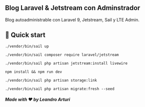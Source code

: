 ## Blog Laravel & Jetstream con Adminstrador
Blog autoadministrable con Laravel 9, Jetstream, Sail y LTE Admin.

## 🚀 Quick start

```
./vendor/bin/sail up

./vendor/bin/sail composer require laravel/jetstream

./vendor/bin/sail php artisan jetstream:install livewire   

npm install && npm run dev     

./vendor/bin/sail php artisan storage:link 

./vendor/bin/sail php artisan migrate:fresh --seed
```

##### Made with ❤️ by Leandro Arturi
